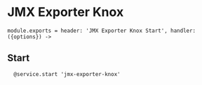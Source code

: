 
# JMX Exporter Knox

    module.exports = header: 'JMX Exporter Knox Start', handler: ({options}) ->

## Start

      @service.start 'jmx-exporter-knox'
